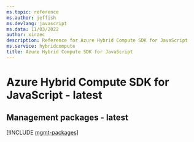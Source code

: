 ```yaml
---
ms.topic: reference
ms.author: jeffish
ms.devlang: javascript
ms.data: 11/03/2022
author: xirzec
description: Reference for Azure Hybrid Compute SDK for JavaScript
ms.service: hybridcompute
title: Azure Hybrid Compute SDK for JavaScript
---
```

# Azure Hybrid Compute SDK for JavaScript - latest

## Management packages - latest
[!INCLUDE [mgmt-packages](hybrid-compute-mgmt-index.md)]